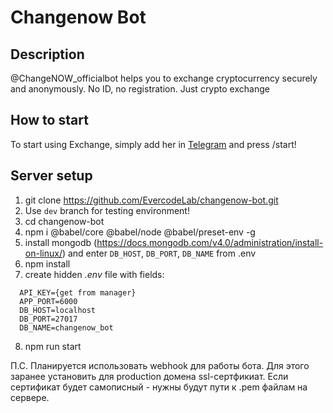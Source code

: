
# Changenow Bot

## Description

@ChangeNOW_officialbot helps you to exchange cryptocurrency securely and anonymously. No ID, no registration. Just crypto exchange

## How to start

To start using Exchange, simply add her in [Telegram](http://t.me/changeNOW_officialbot_) and press /start!

## Server setup

1. git clone https://github.com/EvercodeLab/changenow-bot.git
2. Use `dev` branch for testing environment!
3. cd changenow-bot
4. npm i @babel/core @babel/node @babel/preset-env -g
5. install mongodb (https://docs.mongodb.com/v4.0/administration/install-on-linux/) and enter `DB_HOST`, `DB_PORT`, `DB_NAME` from .env
6. npm install
7. create hidden _.env_ file with fields:
```
  API_KEY={get from manager}
  APP_PORT=6000
  DB_HOST=localhost
  DB_PORT=27017
  DB_NAME=changenow_bot

```
8. npm run start


П.С. Планируется использовать webhook для работы бота. Для этого заранее установить для production домена ssl-сертфикиат.
Если сертификат будет самописный - нужны будут пути к .pem файлам на сервере.


